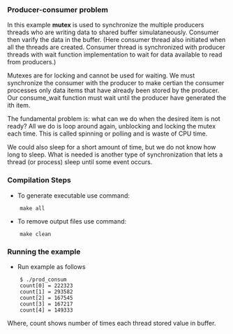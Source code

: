 ### Producer-consumer problem
In this example **mutex** is used to synchronize the multiple producers threads who are writing data to shared buffer simulataneously. Consumer then varify the data in the buffer. 
(Here consumer thread also initiated when all the threads are created. Consumer thread is synchronized with producer threads with wait function implementation to wait for data available to read from producers.)

Mutexes are for locking and cannot be used for waiting. We must synchronize the consumer with the producer to make certian the consumer processes only data items that have already been stored by the producer. Our consume_wait function must wait until the producer have generated the ith item.

The fundamental problem is: what can we do when the desired item is not ready?
All we do is loop around again, unblocking and locking the mutex each time. This is called spinning or polling and is waste of CPU time.

We could also sleep for a short amount of time, but we do not know how long to sleep. What is needed is another type of synchronization that lets a thread (or process) sleep until some event occurs.

### Compilation Steps
- To generate executable use command:
``` 
    make all
```
- To remove output files use command:
```
    make clean
```

### Running the example
- Run example as follows
```
    $ ./prod_consum
    count[0] = 222323
    count[1] = 293582
    count[2] = 167545
    count[3] = 167217
    count[4] = 149333
```
Where, count shows number of times each thread stored value in buffer.
